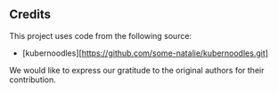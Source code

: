 ## Credits

This project uses code from the following source:

- [kubernoodles][https://github.com/some-natalie/kubernoodles.git]


We would like to express our gratitude to the original authors for their contribution.
